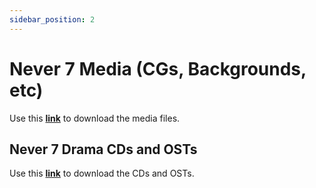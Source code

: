 ```yaml
---
sidebar_position: 2
---
```


# Never 7 Media (CGs, Backgrounds, etc)

Use this **[link](https://dggwv1n7k10fk.cloudfront.net/media/Never+7.zip)** to download the media files.

## Never 7 Drama CDs and OSTs

Use this **[link](https://dggwv1n7k10fk.cloudfront.net/osts/Never+7.zip)** to download the CDs and OSTs.

